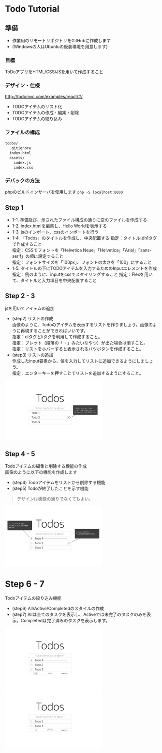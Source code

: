 # Todo Tutorial

## 準備
- 作業用のリモートリポジトリをGitHubに作成します
- (Windowsの人はUbuntuの仮装環境を用意します)

### 目標
ToDoアプリをHTML/CSS/JSを用いて作成すること

### デザイン・仕様
http://todomvc.com/examples/react/#/
- TODOアイテムのリスト化
- TODOアイテムの作成・編集・削除
- TODOアイテムの絞り込み

### ファイルの構成
``` text
todos/
  .gitignore
  index.html
  assets/
    index.js
    index.css
```

### デバックの方法
phpのビルドインサーバを使用します
`php -S localhost:8000`


## Step 1
- 1-1. 準備及び、示されたファイル構成の通りに空のファイルを作成する
- 1-2. index.htmlを編集し、Hello Worldを表示する
- 1-3. jsのインポート、cssのインポートを行う
- 1-4. 「Todos」のタイトルを作成し、中央配置する
  指定：タイトルはh1タグで作成すること  
  指定：CSSでフォントを「Helvetica Neue」「Helvetica」「Arial」「sans-serif」の順に設定すること  
  指定：フォントサイズを「100px」、フォントの太さを「100」にすること  
- 1-5. タイトルの下にTODOアイテムを入力するためのInputエレメントを作成
  指定：例のように、inputをcssでスタイリングすること
  指定：Flexを用いて、タイトルと入力項目を中央配置すること

## Step 2 - 3
jsを用いてアイテムの追加
- (step2) リストの作成  
  画像のように、Todoのアイテムを表示するリストを作りましょう。画像のように再現することができればいいです。  
  指定：ulタグとliタグを利用して作成すること。  
  指定：ブレット（段落の「・」みたいなやつ）が出た場合は消すこと。  
  指定：リストをホバーすると表示されるバツボタンを作成すること。  
- (step3) リストの追加  
  作成したinput要素から、値を入力してリストに追加できるようにしましょう。  
  指定：エンターキーを押すことでリストを追加するようにすること。
<img alt="Step2" src="https://github.com/tea-app/tutorial-todo/blob/master/img/step2.png" width="320px">

## Step 4 - 5
Todoアイテムの編集と削除する機能の作成  
画像のように以下の機能を作成します  
- (step4) Todoアイテムをリストから削除する機能
- (step5) Todoが終了したことを示す機能
> デザインは画像の通りでなくてもよい。
<img alt="Step4" src="https://github.com/tea-app/tutorial-todo/blob/master/img/step4.png" width="320px">

# Step 6 - 7
Todoアイテムの絞り込み機能
- (step6) All/Active/Completedのスタイルの作成
- (step7) Allは全てのタスクを表示し、Activeでは未完了のタスクのみを表示。Completedは完了済みのタスクを表示します。
<img alt="Step6-1" src="https://github.com/tea-app/tutorial-todo/blob/master/img/step6-1.png" width="320px">
<img alt="Step6-2" src="https://github.com/tea-app/tutorial-todo/blob/master/img/step6-2.png" width="320px">
